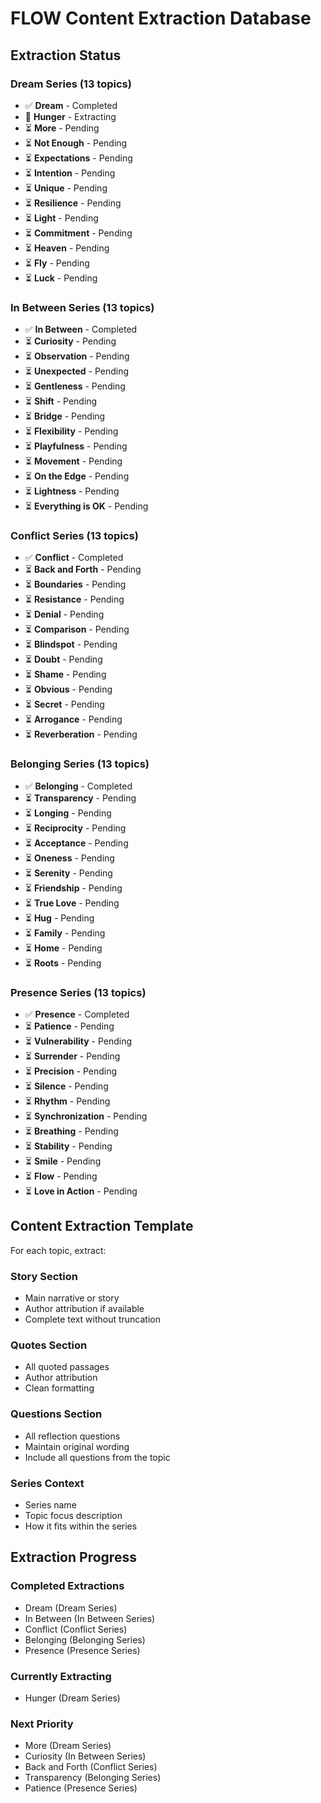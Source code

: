 # FLOW Content Extraction Database

## Extraction Status

### **Dream Series (13 topics)**
- ✅ **Dream** - Completed
- 🔄 **Hunger** - Extracting
- ⏳ **More** - Pending
- ⏳ **Not Enough** - Pending
- ⏳ **Expectations** - Pending
- ⏳ **Intention** - Pending
- ⏳ **Unique** - Pending
- ⏳ **Resilience** - Pending
- ⏳ **Light** - Pending
- ⏳ **Commitment** - Pending
- ⏳ **Heaven** - Pending
- ⏳ **Fly** - Pending
- ⏳ **Luck** - Pending

### **In Between Series (13 topics)**
- ✅ **In Between** - Completed
- ⏳ **Curiosity** - Pending
- ⏳ **Observation** - Pending
- ⏳ **Unexpected** - Pending
- ⏳ **Gentleness** - Pending
- ⏳ **Shift** - Pending
- ⏳ **Bridge** - Pending
- ⏳ **Flexibility** - Pending
- ⏳ **Playfulness** - Pending
- ⏳ **Movement** - Pending
- ⏳ **On the Edge** - Pending
- ⏳ **Lightness** - Pending
- ⏳ **Everything is OK** - Pending

### **Conflict Series (13 topics)**
- ✅ **Conflict** - Completed
- ⏳ **Back and Forth** - Pending
- ⏳ **Boundaries** - Pending
- ⏳ **Resistance** - Pending
- ⏳ **Denial** - Pending
- ⏳ **Comparison** - Pending
- ⏳ **Blindspot** - Pending
- ⏳ **Doubt** - Pending
- ⏳ **Shame** - Pending
- ⏳ **Obvious** - Pending
- ⏳ **Secret** - Pending
- ⏳ **Arrogance** - Pending
- ⏳ **Reverberation** - Pending

### **Belonging Series (13 topics)**
- ✅ **Belonging** - Completed
- ⏳ **Transparency** - Pending
- ⏳ **Longing** - Pending
- ⏳ **Reciprocity** - Pending
- ⏳ **Acceptance** - Pending
- ⏳ **Oneness** - Pending
- ⏳ **Serenity** - Pending
- ⏳ **Friendship** - Pending
- ⏳ **True Love** - Pending
- ⏳ **Hug** - Pending
- ⏳ **Family** - Pending
- ⏳ **Home** - Pending
- ⏳ **Roots** - Pending

### **Presence Series (13 topics)**
- ✅ **Presence** - Completed
- ⏳ **Patience** - Pending
- ⏳ **Vulnerability** - Pending
- ⏳ **Surrender** - Pending
- ⏳ **Precision** - Pending
- ⏳ **Silence** - Pending
- ⏳ **Rhythm** - Pending
- ⏳ **Synchronization** - Pending
- ⏳ **Breathing** - Pending
- ⏳ **Stability** - Pending
- ⏳ **Smile** - Pending
- ⏳ **Flow** - Pending
- ⏳ **Love in Action** - Pending

## Content Extraction Template

For each topic, extract:

### **Story Section**
- Main narrative or story
- Author attribution if available
- Complete text without truncation

### **Quotes Section**
- All quoted passages
- Author attribution
- Clean formatting

### **Questions Section**
- All reflection questions
- Maintain original wording
- Include all questions from the topic

### **Series Context**
- Series name
- Topic focus description
- How it fits within the series

## Extraction Progress

### **Completed Extractions**
- Dream (Dream Series)
- In Between (In Between Series)  
- Conflict (Conflict Series)
- Belonging (Belonging Series)
- Presence (Presence Series)

### **Currently Extracting**
- Hunger (Dream Series)

### **Next Priority**
- More (Dream Series)
- Curiosity (In Between Series)
- Back and Forth (Conflict Series)
- Transparency (Belonging Series)
- Patience (Presence Series)
